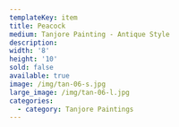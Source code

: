 ```yaml
---
templateKey: item
title: Peacock
medium: Tanjore Painting - Antique Style
description:
width: '8'
height: '10'
sold: false
available: true
image: /img/tan-06-s.jpg
large_image: /img/tan-06-l.jpg
categories:
  - category: Tanjore Paintings
---
```


